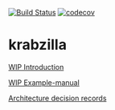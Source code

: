 [![Build Status](https://travis-ci.org/crabzilla/krabzilla.svg?branch=master)](https://travis-ci.org/crabzilla/krabzilla)
[![codecov](https://codecov.io/gh/crabzilla/krabzilla/branch/master/graph/badge.svg)](https://codecov.io/gh/crabzilla/krabzilla)

# krabzilla

[WIP Introduction](https://crabzilla.github.io/krabzilla/docs/introduction.html)

[WIP Example-manual](https://crabzilla.github.io/krabzilla/docs/example-manual.html)

[Architecture decision records](https://github.com/crabzilla/krabzilla/tree/master/doc/architecture/decisions)
